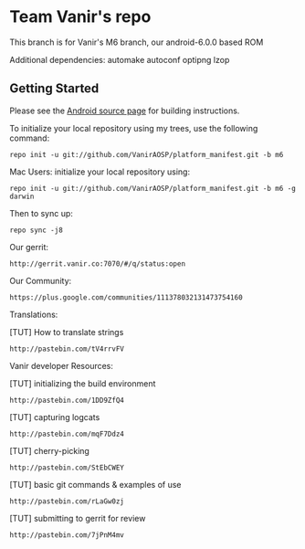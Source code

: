 Team Vanir's repo
===========

This branch is for Vanir's M6 branch, our android-6.0.0 based ROM

Additional dependencies:
  automake autoconf optipng lzop


Getting Started
---------------

Please see the [Android source page](http://source.android.com/source/index.html) for building instructions.

To initialize your local repository using my trees, use the following command:

    repo init -u git://github.com/VanirAOSP/platform_manifest.git -b m6

Mac Users: initialize your local repository using:

    repo init -u git://github.com/VanirAOSP/platform_manifest.git -b m6 -g darwin

Then to sync up:

    repo sync -j8
    
Our gerrit:

	http://gerrit.vanir.co:7070/#/q/status:open

Our Community:

	https://plus.google.com/communities/111378032131473754160

Translations:

[TUT] How to translate strings

    http://pastebin.com/tV4rrvFV

Vanir developer Resources:

[TUT] initializing the build environment

	http://pastebin.com/1DD9ZfQ4

[TUT] capturing logcats
	
	http://pastebin.com/mqF7Ddz4

[TUT] cherry-picking

	http://pastebin.com/StEbCWEY
	
[TUT] basic git commands & examples of use

	http://pastebin.com/rLaGw0zj
	
[TUT] submitting to gerrit for review

	http://pastebin.com/7jPnM4mv

